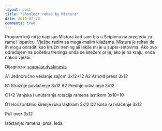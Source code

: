 ```yaml
---
layout: post
title: "Shoulder rehab by Mistura"
date: 2015-07-20
comments: true
---
```


Program koji mi je napisao Mistura kad sam bio u Scipionu na pregledu za rame i lopaticu. Vježbe radim sa mega-malim kilažama. Mistura je rekao da ih mogu odraditi kao kružni trening ali lakše mi je u super-setovima. Ako ovo odrađujem na početku treninga onda se istežem prije, ako je na kraju, onda nakon vježbi.

Dijagnoza: [scapular dyskinesis](https://www.google.hr/search?q=scapular+dyskinesis&oq=scapular+dyskinesis&aqs=chrome..69i57j0l5.503j0j1&sourceid=chrome&es_sm=122&ie=UTF-8)

A1 Jednoručno veslanje sajlom 3x12+12
A2 Arnold press 3x12

B1 Stražnje povlačenje 3x12
B2 Prednje odvajanje 3x12

C1+2 Vanjska i unutaranja rotacija ramena lastikom 3x10+10

D1 Horizontalno širenje ruku lastikom 3x12
D2 Koso razvlačenje 3x12

Pull over 3x12

Istezanje: ramena, prsa, leđa 

